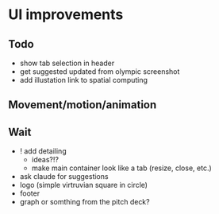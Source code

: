 # UI improvements

## Todo
- show tab selection in header
- get suggested updated from olympic screenshot
- add illustation link to spatial computing 

## Movement/motion/animation

## Wait
- ! add detailing 
  - ideas?!?
  - make main container look like a tab (resize, close, etc.)
- ask claude for suggestions
- logo (simple virtruvian square in circle)
- footer 
- graph or somthing from the pitch deck?